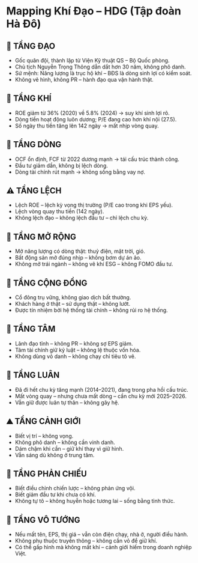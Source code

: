
# Mapping Khí Đạo – HDG (Tập đoàn Hà Đô)

## 🌱 TẦNG ĐẠO
- Gốc quân đội, thành lập từ Viện Kỹ thuật QS – Bộ Quốc phòng.
- Chủ tịch Nguyễn Trọng Thông dẫn dắt hơn 30 năm, không phô danh.
- Sứ mệnh: Năng lượng là trục hộ khí – BĐS là dòng sinh lợi có kiểm soát.
- Không vẽ hình, không PR – hành đạo qua vận hành thật.

## 💨 TẦNG KHÍ
- ROE giảm từ 36% (2020) về 5.8% (2024) → suy khí sinh lợi rõ.
- Dòng tiền hoạt động luôn dương; P/E đang cao hơn khí nội (27.5).
- Số ngày thu tiền tăng lên 142 ngày → mất nhịp vòng quay.

## 🌊 TẦNG DÒNG
- OCF ổn định, FCF từ 2022 dương mạnh → tái cấu trúc thành công.
- Đầu tư giảm dần, không bị lệch dòng.
- Dòng tài chính rút mạnh → không sống bằng vay nợ.

## ⚠️ TẦNG LỆCH
- Lệch ROE – lệch kỳ vọng thị trường (P/E cao trong khi EPS yếu).
- Lệch vòng quay thu tiền (142 ngày).
- Không lệch đạo – không lệch đầu tư – chỉ lệch chu kỳ.

## 🎯 TẦNG MỞ RỘNG
- Mở năng lượng có dòng thật: thuỷ điện, mặt trời, gió.
- Bất động sản mở đúng nhịp – không bơm dự án ảo.
- Không mở trái ngành – không vẽ khí ESG – không FOMO đầu tư.

## 👥 TẦNG CỘNG ĐỒNG
- Cổ đông trụ vững, không giao dịch bất thường.
- Khách hàng ở thật – sử dụng thật – không lướt.
- Được tín nhiệm bởi hệ thống tài chính – không rủi ro hệ thống.

## 🧠 TẦNG TÂM
- Lãnh đạo tỉnh – không PR – không sợ EPS giảm.
- Tâm tài chính giữ kỷ luật – không lệ thuộc vốn hóa.
- Không dùng vỏ danh – không chạy chỉ tiêu tô vẽ.

## 🔁 TẦNG LUÂN
- Đã đi hết chu kỳ tăng mạnh (2014–2021), đang trong pha hồi cấu trúc.
- Mất vòng quay – nhưng chưa mất dòng – cần chu kỳ mới 2025–2026.
- Vẫn giữ được luân tự thân – không gãy hệ.

## ⛰ TẦNG CẢNH GIỚI
- Biết vị trí – không vọng.
- Không phô danh – không cần vinh danh.
- Dám chậm khi cần – giữ khí thay vì giữ hình.
- Vẫn sáng dù không ở trung tâm.

## 🧭 TẦNG PHẢN CHIẾU
- Biết điều chỉnh chiến lược – không phản ứng vội.
- Biết giảm đầu tư khi chưa có khí.
- Không tự tô – không huyễn hoặc tương lai – sống bằng tỉnh thức.

## 🔮 TẦNG VÔ TƯỚNG
- Nếu mất tên, EPS, thị giá – vẫn còn điện chạy, nhà ở, người điều hành.
- Không phụ thuộc truyền thông – không cần vỏ để giữ khí.
- Có thể gấp hình mà không mất khí – cảnh giới hiếm trong doanh nghiệp Việt.

